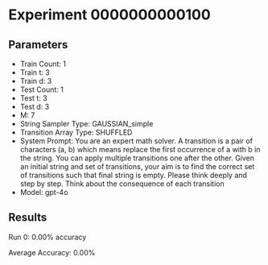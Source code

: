 # Experiment 0000000000100

## Parameters
- Train Count: 1
- Train t: 3
- Train d: 3
- Test Count: 1
- Test t: 3
- Test d: 3
- M: 7
- String Sampler Type: GAUSSIAN_simple
- Transition Array Type: SHUFFLED
- System Prompt: You are an expert math solver. A transition is a pair of characters (a, b) which means replace the first occurrence of a with b in the string. You can apply multiple transitions one after the other. Given an initial string and set of transitions, your aim is to find the correct set of transitions such that final string is empty. Please think deeply and step by step. Think about the consequence of each transition
- Model: gpt-4o

## Results
Run 0: 0.00% accuracy

Average Accuracy: 0.00%
